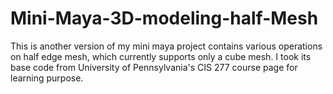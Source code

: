 # Mini-Maya-3D-modeling-half-Mesh
This is another version of my mini maya project contains various operations on half edge mesh, which currently supports only a cube mesh.
I took its base code from University of Pennsylvania's CIS 277 course page for learning purpose.
